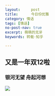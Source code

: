 ```yaml
---
layout:     post
title:      今日份优雅
category: 情话
tags: [情话]
no-post-nav: true
excerpt: 萌萌的无牙
keywords: 转载·知乎

---
```


## 又是一年双12啦



### 银河无望 舟起河想



![](https://www.handsomzohn.xyz/assets/images/2019/qinghua/yujian.jpg)

